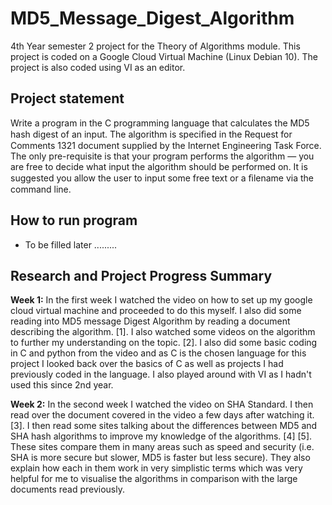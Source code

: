 # MD5_Message_Digest_Algorithm
4th Year semester 2 project for the Theory of Algorithms module. This project is coded on a Google Cloud Virtual Machine (Linux Debian 10). The project is also coded using VI as an editor.

## Project statement
Write a program in the C programming language that calculates the MD5 hash digest of an input. The algorithm is speciﬁed in the Request for Comments 1321 document supplied by the Internet Engineering Task Force. The only pre-requisite is that your program performs the algorithm — you are free to decide what input the algorithm should be performed on. It is suggested you allow the user to input some free text or a ﬁlename via the command line.

## How to run program
- To be filled later .........

## Research and Project Progress Summary
<b>Week 1:</b> In the first week I watched the video on how to set up my google cloud virtual machine and proceeded to do this myself. I also did some reading into MD5 message Digest Algorithm by reading a document describing the algorithm. [1]. I also watched some videos on the algorithm to further my understanding on the topic. [2]. I also did some basic coding in C and python from the video and as C is the chosen language for this project I looked back over the basics of C as well as projects I had previously coded in the language. I also played around with VI as I hadn't used this since 2nd year.

<b>Week 2:</b> In the second week I watched the video on SHA Standard. I then read over the document covered in the video a few days after watching it. [3]. I then read some sites talking about the differences between MD5 and SHA hash algorithms to improve my knowledge of the algorithms. [4] [5]. These sites compare them in many areas such as speed and security (i.e. SHA is more secure but slower, MD5 is faster but less secure). They also explain how each in them work in very simplistic terms which was very helpful for me to visualise the algorithms in comparison with the large documents read previously. 
